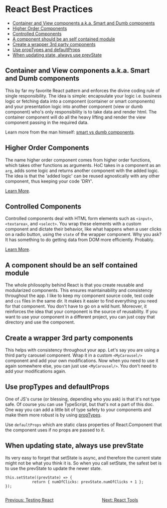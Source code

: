 # React Best Practices <!-- omit in toc -->
- [Container and View components a.k.a. Smart and Dumb components](#container-and-view-components-aka-smart-and-dumb-components)
- [Higher Order Components](#higher-order-components)
- [Controlled Components](#controlled-components)
- [A component should be an self contained module](#a-component-should-be-an-self-contained-module)
- [Create a wrapper 3rd party components](#create-a-wrapper-3rd-party-components)
- [Use propTypes and defaultProps](#use-proptypes-and-defaultprops)
- [When updating state, always use prevState](#when-updating-state-always-use-prevstate)

## Container and View components a.k.a. Smart and Dumb components
This by far my favorite React pattern and enforces the divine coding rule of single responsibility. The idea is simple: encapsulate your logic i.e. business logic or fetching data into a component (container or smart components) and your presentation logic into another component (view or dumb component) who's only responsibility is to take data and  render html. The container component will do all the heavy lifting and render the view component passing in the required data.

Learn more from the man himself: [smart vs dumb components](https://medium.com/@dan_abramov/smart-and-dumb-components-7ca2f9a7c7d0).

## Higher Order Components
The name higher order component comes from higher order functions, which takes other functions as arguments. HoC takes in a component as an `arg`, adds some logic and returns another component with the added logic. The idea is that the 'added logic' can be reused agnostically with any other component, thus keeping your code 'DRY'. 

[Learn More](https://reactjs.org/docs/higher-order-components.html).

## Controlled Components
Controlled components deal with HTML form elements such as `<input>`, `<textarea>`, and `<select>`. You wrap these elements with a custom component and dictate their behavior, like what happens when a user clicks on a radio button, using the `state` of the wrapper component. Why you ask? It has something to do getting data from DOM more efficiently. Probably. 

[Learn More](https://reactjs.org/docs/forms.html).

## A component should be an self contained module
The whole philosophy behind React is that you create reusable and modularized components. This ensures maintainability and consistency throughout the app. I like to keep my component source code, test code and `css` files in the same dir. It makes it easier to find everything you need for that component. You don't have to go on a wild hunt. Moreover, it reinforces the idea that your component is the source of reusability. If you want to use your component in a different project, you can just copy that directory and use the component.

## Create a wrapper 3rd party components
This helps with consistency throughout your app. Let's say you are using a third party carousel component. Wrap it in a custom `<MyCarousel/>` component and add your own modifications. Now when you need to use it again somewhere else, you can just use `<MyCarousel/>`. You don't need to add your modifications again. 

## Use propTypes and defaultProps
One of JS's curse (or blessing, depending who you ask) is that it's not type safe. Of course you can use TypeScript, but that's not a part of this doc. One way you can add a little bit of type safety to your components and make them more robust is by using [propTypes](https://reactjs.org/docs/typechecking-with-proptypes.html).

Use `defaultProps` which are static class properties of React.Component that the component uses if no props are passed to it.  

## When updating state, always use prevState
Its very easy to forget that setState is async, and therefore the current state might not be what you think it is. So when you call setState, the safest bet is to use the prevState to update the newer state.
```
this.setState((prevState) => {
            return { numOfClicks: prevState.numOfClicks + 1 };
});
```
<div style="display: flex; justify-content:space-between">
  <a href="./brush_up_testing_react.md"><p style="text-align: left;">Previous: Testing React</p>

  <a href="./brush_up_running_react"><p style="text-align: right;">Next: React Tools</p></a>
</div>